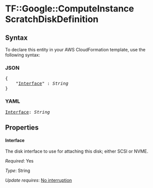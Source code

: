 # TF::Google::ComputeInstance ScratchDiskDefinition

## Syntax

To declare this entity in your AWS CloudFormation template, use the following syntax:

### JSON

<pre>
{
    "<a href="#interface" title="Interface">Interface</a>" : <i>String</i>
}
</pre>

### YAML

<pre>
<a href="#interface" title="Interface">Interface</a>: <i>String</i>
</pre>

## Properties

#### Interface

The disk interface to use for attaching this disk; either SCSI or NVME.

_Required_: Yes

_Type_: String

_Update requires_: [No interruption](https://docs.aws.amazon.com/AWSCloudFormation/latest/UserGuide/using-cfn-updating-stacks-update-behaviors.html#update-no-interrupt)

